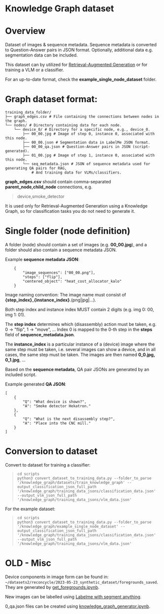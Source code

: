 # Knowledge Graph dataset


# Overview
Dataset of images & sequence metadata. Sequence metadata is converted to Question-Answer pairs in JSON format. Optionally, additional data e.g. segmentation data can be included.


This dataset can by utilized for [Retrieval-Augmented Generation](https://repo.ijs.si/bkuster/rag_retrieval_augmented_generation) or for training a VLM or a classifier.

For an up-to-date format, check the **example_single_node_dataset** folder.

# Graph dataset format:

    training_data_folder/ 
    ├── graph_edges.csv # File containing the connections between nodes in the graph. 
    └── nodes/ # Directory containing data for each node. 
        └── device_0/ # Directory for a specific node, e.g., device_0. 
            ├── 00_00.jpg # Image of step 0, instance 0, associated with this node. 
            ├── 00_00.json # Segmentation data in LabelMe JSON format. 
            ├── 00_00_qa.json # Question-Answer pairs in JSON (script-generated).
            ├── 01_00.jpg # Image of step 1, instance 0, associated with this node.
            └── seq_metadata.json # JSON of sequence metadata used for generating QA pairs for RAG,
                # And training data for VLMs/classifiers.

**graph\_edges.csv** should contain comma-separated **parent\_node,child\_node** connections, e.g.
> device,smoke\_detector

It is used only for Retrieval-Augmented Generation using a Knowledge Graph, so for classification tasks you do not need to generate it.

# Single folder (node definition)

A folder (node) should contain a set of images (e.g. **00_00.jpg**), and a folder should also contain a sequence metadata JSON.

Example **sequence metadata JSON**:

        {
            "image_sequences": ["00_00.png"],
            "steps": ["flip"],
            "centered_object": "heat_cost_allocator_kalo"
        }
        

Image naming convention: The image name must consist of **{step_index}**_**{instance_index}**.(png|jpg|...).

Both step index and instance index MUST contain 2 digits (e.g. img 0: 00, img 1: 01).

The **step index** determines which (disassembly) action must be taken, e.g. 0 -> "flip", 1 -> "move", ... Index 0 is mapped to the 0-th step in the **steps** field of **sequence_metadata.json**.

The **instance_index** is a particular instance of a (device) image where the same step must be taken, i.e. several images can show a device, and in all cases, the same step must be taken. The images are then named **0_0.jpg, 0_1.jpg**, ...

Based on the **sequence metadata**, QA pair JSONs are generated by an included script.

Example generated **QA JSON**:


    [
        {
            "Q": "What device is shown?",
            "A": "Smoke detector Hekatron."
        },
        {
            "Q": "What is the next disassembly step?",
            "A": "Place into the CNC mill."
        }
    ]

# Conversion to dataset

Convert to dataset for training a classifier:

>     cd scripts
>     python3 convert_dataset_to_training_data.py --folder_to_parse '/knowledge_graph/datasets/train_knowledge_graph' --output_classification_json_full_path '/knowledge_graph/training_data_jsons/classification_data.json' --output_vlm_json_full_path '/knowledge_graph/training_data_jsons/vlm_data.json'

For the example dataset:

>     cd scripts
>     python3 convert_dataset_to_training_data.py --folder_to_parse '/knowledge_graph/example_single_node_dataset' --output_classification_json_full_path '/knowledge_graph/training_data_jsons/classification_data.json' --output_vlm_json_full_path '/knowledge_graph/training_data_jsons/vlm_data.json'

# OLD - Misc

Device components in image form can be found in: `~/datasets2/reconcycle/2023-05-23_synthetic_dataset/foregrounds_saved`. They are generated by [get_foregrounds.ipynb](https://gitlab.gwdg.de/sebastian.ruiz/synthetic-dataset-creator/-/blob/master/get_foregrounds.ipynb).

New images can be labelled using [Labelme with segment anything](https://github.com/originlake/labelme-with-segment-anything).

0\_qa.json files can be created using [knowledge_graph_generator.ipynb](https://github.com/ReconCycle/vision_pipeline/blob/dev/notebooks/knowledge_graph_generator.ipynb).


